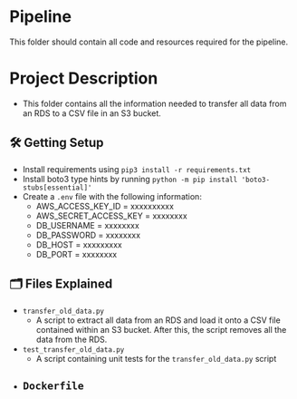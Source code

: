 # Pipeline

This folder should contain all code and resources required for the pipeline.

# Project Description

- This folder contains all the information needed to transfer all data from an RDS to a CSV file in an S3 bucket.

## 🛠️ Getting Setup
- Install requirements using `pip3 install -r requirements.txt`
- Install boto3 type hints by running `python -m pip install 'boto3-stubs[essential]'`
- Create a `.env` file with the following information:
    - AWS_ACCESS_KEY_ID = xxxxxxxxxx
    - AWS_SECRET_ACCESS_KEY = xxxxxxxx
    - DB_USERNAME = xxxxxxxx
    - DB_PASSWORD = xxxxxxxx
    - DB_HOST = xxxxxxxxx
    - DB_PORT = xxxxxxxx

## 🗂️ Files Explained
- `transfer_old_data.py`
    - A script to extract all data from an RDS and load it onto a CSV file contained within an S3 bucket. After this, the script removes all the data from the RDS.
- `test_transfer_old_data.py`
    - A script containing unit tests for the `transfer_old_data.py` script
- `Dockerfile`
    - 
